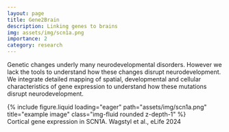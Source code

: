```yaml
---
layout: page
title: Gene2Brain
description: Linking genes to brains
img: assets/img/scn1a.png
importance: 2
category: research
---
```


Genetic changes underly many neurodevelopmental disorders. However we lack the tools to understand how these changes disrupt neurodevelopment. We integrate detailed mapping of spatial, developmental and cellular characteristics of gene expression to understand how these mutations disrupt neurodevelopment.


<div class="row">
    <div class="col-sm mt-3 mt-md-0">
        {% include figure.liquid loading="eager" path="assets/img/scn1a.png" title="example image" class="img-fluid rounded z-depth-1" %}
    </div>
</div>
<div class="caption">
    Cortical gene expression in SCN1A. Wagstyl et al., eLife 2024
</div>
